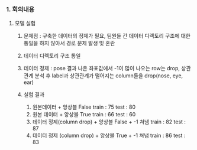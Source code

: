 ### 1. 회의내용

1. 모델 실험
    1. 문제점 : 구축한 데이터의 정제가 필요, 팀원들 간 데이터 디렉토리 구조에 대한 통일을 하지 않아서 경로 문제 발생 및 혼란

    2. 데이터 디렉토리 구조 통일 

    3. 데이터 정제 : pose 결과 나온 좌표값에서 -1이 많이 나오는 row는 drop, 상관관계 분석 후 label과 상관관계가 떨어지는 column들을 drop(nose, eye, ear)
    
    4. 실험 결과
        1. 원본데이터 + 앙상블 False
        train : 75
        test : 80
        2. 원본 데이터 + 앙상블 True
        train : 66
        test : 60
        3. 데이터 정제(column drop) + 앙상블 False + -1 쳐냄
        train : 82
        test : 87
        4. 데이터 정제 (column drop) + 앙상블 True + -1 쳐냄
        train : 86
        test : 83